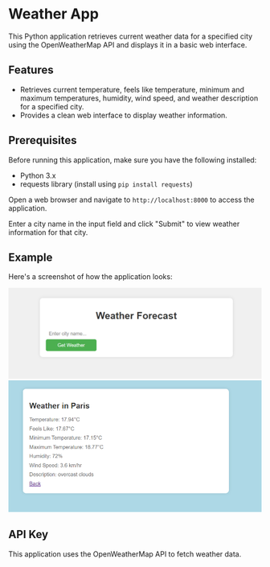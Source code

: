 # Weather App

This Python application retrieves current weather data for a specified city using the OpenWeatherMap API and displays it in a basic web interface.

## Features

- Retrieves current temperature, feels like temperature, minimum and maximum temperatures, humidity, wind speed, and weather description for a specified city.
- Provides a clean web interface to display weather information.

## Prerequisites

Before running this application, make sure you have the following installed:

- Python 3.x
- requests library (install using `pip install requests`)

 Open a web browser and navigate to `http://localhost:8000` to access the application.

 Enter a city name in the input field and click "Submit" to view weather information for that city.

## Example

Here's a screenshot of how the application looks:

![Weather App Screenshot](weather_app_screenshot.png)
![Weather App Screenshot2](capture2.png)

## API Key

This application uses the OpenWeatherMap API to fetch weather data. 


